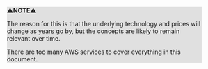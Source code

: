 <div style="margin:2em; background-color: #e0e0e0;">

<strong>⚠️NOTE️️️⚠️</strong>

The reason for this is that the underlying technology and prices will change as years go by, but the concepts are likely to remain relevant over time.

There are too many AWS services to cover everything in this document.
</div>

